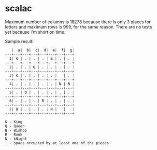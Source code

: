 # scalac

Maximum number of columns is 18278 because there is only 3 places for letters and maximum rows is 999, for the same reason.
There are no tests yet because I'm short on time.

Sample result:
```
   |  a|  b|  c|  d|  e|  f|  g|
---+---+---+---+---+---+---+---+
  1| K | . | . | . | B | . | . |
---+---+---+---+---+---+---+---+
  2| . | . | Q | . | . | . | . |
---+---+---+---+---+---+---+---+
  3| K | . | . | . | . |   | . |
---+---+---+---+---+---+---+---+
  4| . | . | . | . | . | N | N |
---+---+---+---+---+---+---+---+
  5| . | Q | . | . | . | . | . |
---+---+---+---+---+---+---+---+
  6| . | . | . | R | . | . | . |
---+---+---+---+---+---+---+---+
  7| B | . | . | . | N |   |   |
---+---+---+---+---+---+---+---+

K - King
Q - Queen
B - Bishop
R - Rook
N - kNight
. - space occupied by at least one of the pieces
```
